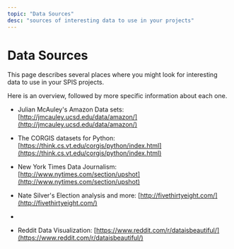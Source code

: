 ```yaml
---
topic: "Data Sources"
desc: "sources of interesting data to use in your projects"
---
```


# Data Sources

This page describes several places where you might look for interesting data to use in your SPIS projects.

Here is an overview, followed by more specific information about each one.

* Julian McAuley's Amazon Data sets: [http://jmcauley.ucsd.edu/data/amazon/](http://jmcauley.ucsd.edu/data/amazon/)
* The CORGIS datasets for Python: [https://think.cs.vt.edu/corgis/python/index.html](https://think.cs.vt.edu/corgis/python/index.html)

* New York Times Data Journalism: [http://www.nytimes.com/section/upshot](http://www.nytimes.com/section/upshot)
* Nate Silver's Election analysis and more: [http://fivethirtyeight.com/](http://fivethirtyeight.com/)
* 
* Reddit Data Visualization: [https://www.reddit.com/r/dataisbeautiful/](https://www.reddit.com/r/dataisbeautiful/)
